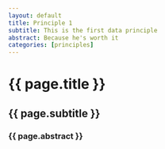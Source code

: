 ```yaml
---
layout: default
title: Principle 1
subtitle: This is the first data principle
abstract: Because he's worth it
categories: [principles]
---
```


# {{ page.title }}
## {{ page.subtitle }}
### {{ page.abstract }}
